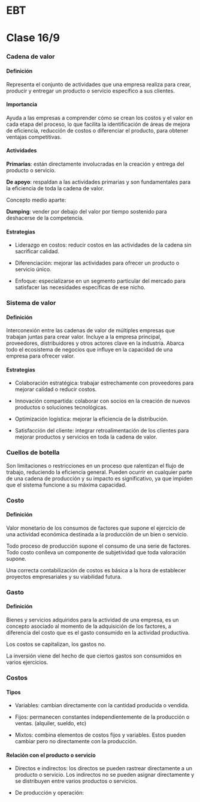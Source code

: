 # EBT

# Clase 16/9

### Cadena de valor

#### Definición

Representa el conjunto de actividades que una empresa realiza para crear, producir y entregar un producto o servicio específico a sus clientes.

#### Importancia

Ayuda a las empresas a comprender cómo se crean los costos y el valor en cada etapa del proceso, lo que facilita la identificación de áreas de mejora de eficiencia, reducción de costos o diferenciar el producto, para obtener ventajas competitivas.

#### Actividades

**Primarias**: están directamente involucradas en la creación y entrega del producto o servicio.

**De apoyo**: respaldan a las actividades primarias y son fundamentales para la eficiencia de toda la cadena de valor.

Concepto medio aparte:

**Dumping**: vender por debajo del valor por tiempo sostenido para deshacerse de la competencia.

#### Estrategias

- Liderazgo en costos: reducir costos en las actividades de la cadena sin sacrificar calidad.

- Diferenciación: mejorar las actividades para ofrecer un producto o servicio único.

- Enfoque: especializarse en un segmento particular del mercado para satisfacer las necesidades específicas de ese nicho.

### Sistema de valor

#### Definición

Interconexión entre las cadenas de valor de múltiples empresas que trabajan juntas para crear valor. Incluye a la empresa principal, proveedores, distribuidores y otros actores clave en la industria.
Abarca todo el ecosistema de negocios que influye en la capacidad de una empresa para ofrecer valor.

#### Estrategias

- Colaboración estratégica: trabajar estrechamente con proveedores para mejorar calidad o reducir costos.

- Innovación compartida: colaborar con socios en la creación de nuevos productos o soluciones tecnológicas.

- Optimización logística: mejorar la eficiencia de la distribución.

- Satisfacción del cliente: integrar retroalimentación de los clientes para mejorar productos y servicios en toda la cadena de valor.

### Cuellos de botella

Son limitaciones o restricciones en un proceso que ralentizan el flujo de trabajo, reduciendo la eficiencia general. Pueden ocurrir en cualquier parte de una cadena de producción y su impacto es significativo, ya que impiden que el sistema funcione a su máxima capacidad.

### Costo

#### Definición

Valor monetario de los consumos de factores que supone el ejercicio de una actividad económica destinada a la producción de un bien o servicio.

Todo proceso de producción supone el consumo de una serie de factores. Todo costo conlleva un componente de subjetividad que toda valoración supone. 

Una correcta contabilización de costos es básica a la hora de establecer proyectos empresariales y su viabilidad futura.

### Gasto

#### Definición

Bienes y servicios adquiridos para la actividad de una empresa, es un concepto asociado al momento de la adquisición de los factores, a diferencia del costo que es el gasto consumido en la actividad productiva.

Los costos se capitalizan, los gastos no.

La inversión viene del hecho de que ciertos gastos son consumidos en varios ejercicios.

### Costos

#### Tipos

- Variables: cambian directamente con la cantidad producida o vendida.

- Fijos: permanecen constantes independientemente de la producción o ventas. (alquiler, sueldo, etc)

- Mixtos: combina elementos de costos fijos y variables. Estos pueden cambiar pero no directamente con la producción.

#### Relación con el producto o servicio

- Directos e indirectos: los directos se pueden rastrear directamente a un producto o servicio. Los indirectos no se pueden asignar directamente y se distribuyen entre varios productos o servicios.

- De producción y operación: 
